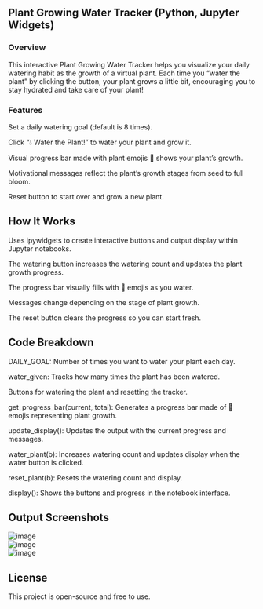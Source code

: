 ## Plant Growing Water Tracker (Python, Jupyter Widgets)  
### Overview  
This interactive Plant Growing Water Tracker helps you visualize your daily watering habit as the growth of a virtual plant. Each time you “water the plant” by clicking the button, your plant grows a little bit, encouraging you to stay hydrated and take care of your plant!  

### Features  
Set a daily watering goal (default is 8 times).  

Click “💧 Water the Plant!” to water your plant and grow it.  

Visual progress bar made with plant emojis 🌱 shows your plant’s growth.  

Motivational messages reflect the plant’s growth stages from seed to full bloom.  

Reset button to start over and grow a new plant.  

## How It Works  
Uses ipywidgets to create interactive buttons and output display within Jupyter notebooks.  

The watering button increases the watering count and updates the plant growth progress.  

The progress bar visually fills with 🌱 emojis as you water.  

Messages change depending on the stage of plant growth.  

The reset button clears the progress so you can start fresh.  

## Code Breakdown  
DAILY_GOAL: Number of times you want to water your plant each day.  

water_given: Tracks how many times the plant has been watered.  

Buttons for watering the plant and resetting the tracker.  

get_progress_bar(current, total): Generates a progress bar made of 🌱 emojis representing plant growth.  

update_display(): Updates the output with the current progress and messages.  

water_plant(b): Increases watering count and updates display when the water button is clicked.  

reset_plant(b): Resets the watering count and display.  

display(): Shows the buttons and progress in the notebook interface. 

## Output Screenshots  
![image](https://github.com/user-attachments/assets/6a6c98df-0220-428b-94d5-3a0020606350)  
![image](https://github.com/user-attachments/assets/dbee7503-c49c-4a2e-9326-57cc70df316c)  
![image](https://github.com/user-attachments/assets/2de61c9e-318e-4476-b918-e4097fc400bc)  




## License  
This project is open-source and free to use.

